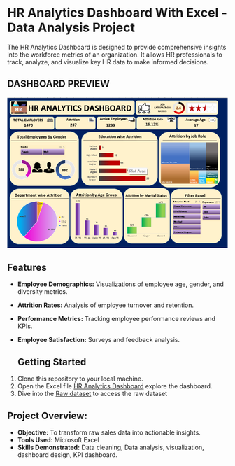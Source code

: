 # HR Analytics Dashboard With Excel - Data Analysis Project
The HR Analytics Dashboard is designed to provide comprehensive insights into the workforce metrics of an organization. It allows HR professionals to track, analyze, and visualize key HR data to make informed decisions.

## DASHBOARD PREVIEW
![HR Analytics Dashboard-Excel](https://github.com/Sakshi-Rani-21/HR-Analytics-Dashboard-Excel/blob/5b8b88aeb98b5a3ab20a2b9dde648b4e10b4c2fa/HR%20ANALYTICS%20DASHBOARD-EXCEL.png)

## Features
- **Employee Demographics:** Visualizations of employee age, gender, and diversity metrics.
- **Attrition Rates:** Analysis of employee turnover and retention.
- **Performance Metrics:** Tracking employee performance reviews and KPIs.
- **Employee Satisfaction:** Surveys and feedback analysis.

  ## Getting Started
1. Clone this repository to your local machine.
2. Open the Excel file [HR Analytics Dashboard](https://github.com/Sakshi-Rani-21/HR-Analytics-Dashboard-Excel/blob/0fe73d91700f8b5ee5bc39d2d1395d55839cab75/hr%20analytics%20dashboard.xlsx) explore the dashboard.
3. Dive into the [Raw dataset](https://github.com/Sakshi-Rani-21/HR-Analytics-Dashboard-Excel/blob/cdb874b4aa8280f8640bfcaebc7ef77676da54dd/hr%20analytics%20dashboard.xlsx) to access the raw dataset

## Project Overview:
- **Objective:** To transform raw sales data into actionable insights.
- **Tools Used:** Microsoft Excel
- **Skills Demonstrated:** Data cleaning, Data analysis, visualization, dashboard design, KPI dashboard.
  




  

